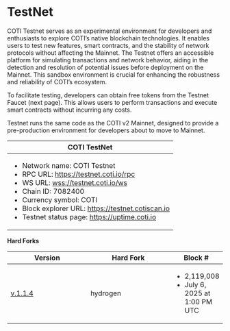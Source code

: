 # TestNet

COTI Testnet serves as an experimental environment for developers and enthusiasts to explore COTI’s native blockchain technologies. It enables users to test new features, smart contracts, and the stability of network protocols without affecting the Mainnet. The Testnet offers an accessible platform for simulating transactions and network behavior, aiding in the detection and resolution of potential issues before deployment on the Mainnet. This sandbox environment is crucial for enhancing the robustness and reliability of COTI’s ecosystem.

To facilitate testing, developers can obtain free tokens from the Testnet Faucet (next page). This allows users to perform transactions and execute smart contracts without incurring any costs.

Testnet runs the same code as the COTI v2 Mainnet, designed to provide a pre-production environment for developers about to move to Mainnet.

| COTI TestNet                                                                                                                                                                                                                                                                                                                                                                                                                                                            |
| ----------------------------------------------------------------------------------------------------------------------------------------------------------------------------------------------------------------------------------------------------------------------------------------------------------------------------------------------------------------------------------------------------------------------------------------------------------------------- |
| <ul><li>Network name: COTI Testnet</li><li>RPC URL: <a href="https://testnet.coti.io/rpc">https://testnet.coti.io/rpc</a></li><li>WS URL: <a href="wss://testnet.coti.io/ws">wss://testnet.coti.io/ws</a></li><li>Chain ID: 7082400</li><li>Currency symbol: COTI</li><li>Block explorer URL: <a href="https://testnet.cotiscan.io">https://testnet.cotiscan.io</a></li><li>Testnet status page: <a href="https://uptime.coti.io/">https://uptime.coti.io</a></li></ul> |

**Hard Forks**

<table><thead><tr><th width="219">Version</th><th width="223">Hard Fork</th><th>Block #</th></tr></thead><tbody><tr><td><a href="../release-notes/v1.1.4.md">v.1.1.4</a></td><td>hydrogen</td><td><ul><li>2,119,008 </li><li>July 6, 2025 at 1:00 PM UTC</li></ul></td></tr></tbody></table>

